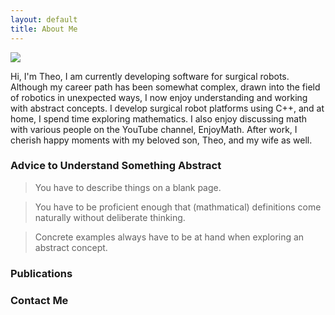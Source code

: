 ```yaml
---
layout: default
title: About Me
---
```


<img class="profile-picture" src="{{site.baseurl}}/{{site.profile-picture}}">

Hi, I'm Theo, I am currently developing software for surgical robots. Although my career path has been somewhat complex, drawn into the field of robotics in unexpected ways, I now enjoy understanding and working with abstract concepts. I develop surgical robot platforms using C++, and at home, I spend time exploring mathematics. I also enjoy discussing math with various people on the YouTube channel, EnjoyMath. After work, I cherish happy moments with my beloved son, Theo, and my wife as well.

### Advice to Understand Something Abstract
> You have to describe things on a blank page.

> You have to be proficient enough that (mathmatical) definitions come naturally without deliberate thinking.

> Concrete examples always have to be at hand when exploring an abstract concept.


### Publications

### Contact Me
